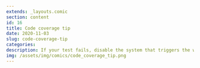 ```yaml
---
extends: _layouts.comic
section: content
id: 16
title: Code coverage tip
date: 2020-11-03
slug: code-coverage-tip
categories:
description: If your test fails, disable the system that triggers the warning. Then your test will pass.
img: /assets/img/comics/code_coverage_tip.png
---
```

